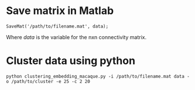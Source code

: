 # Save matrix in Matlab
	
	SaveMat('/path/to/filename.mat', data);
	
Where *data* is the variable for the nxn connectivity matrix.

# Cluster data using python

	python clustering_embedding_macaque.py -i /path/to/filename.mat data -o /path/to/cluster -e 25 -c 2 20
	
